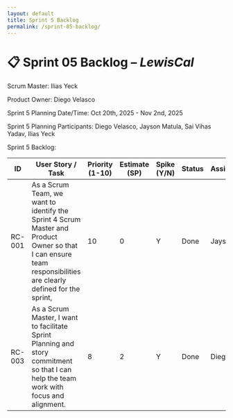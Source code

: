 ```yaml
---
layout: default
title: Sprint 5 Backlog
permalink: /sprint-05-backlog/
---
```


# 📋 Sprint 05 Backlog – *LewisCal*

Scrum Master: Ilias Yeck

Product Owner: Diego Velasco

Sprint 5 Planning Date/Time: Oct 20th, 2025 - Nov 2nd, 2025

Sprint 5 Planning Participants: Diego Velasco, Jayson Matula, Sai Vihas Yadav, Ilias Yeck

Sprint 5 Backlog:

| **ID** | **User Story / Task** | **Priority (1-10)** | **Estimate (SP)** | **Spike (Y/N)** | **Status** | **Assigned** |
|--------|------------------------|--------------|--------------|------------|--------------|--------------|
| RC-001 | As a Scrum Team, we want to identify the Sprint 4 Scrum Master and Product Owner so that I can ensure team responsibilities are clearly defined for the sprint, | 10 | 0 | Y | Done | Jayson |
| RC-003 | As a Scrum Master, I want to facilitate Sprint Planning and story commitment so that I can help the team work with focus and alignment. | 8 | 2 | Y | Done | Diego |
